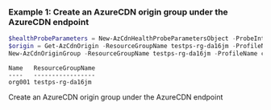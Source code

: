 ### Example 1: Create an AzureCDN origin group under the AzureCDN endpoint
```powershell
$healthProbeParameters = New-AzCdnHealthProbeParametersObject -ProbeIntervalInSecond 120 -ProbePath "/check-health.aspx" -ProbeProtocol "Http" -ProbeRequestType "HEAD"
$origin = Get-AzCdnOrigin -ResourceGroupName testps-rg-da16jm -ProfileName cdn001 -EndpointName endptest001 -Name origin1
New-AzCdnOriginGroup -ResourceGroupName testps-rg-da16jm -ProfileName cdn001 -EndpointName endptest001 -Name org001 -HealthProbeSetting $healthProbeParameters -Origin @(@{ Id = $origin.Id })
```

```output
Name   ResourceGroupName
----   -----------------
org001 testps-rg-da16jm
```

Create an AzureCDN origin group under the AzureCDN endpoint

